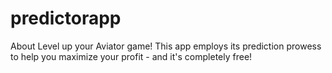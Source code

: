 # predictorapp
About Level up your Aviator game! This app employs its prediction prowess to help you maximize your profit - and it's completely free!
